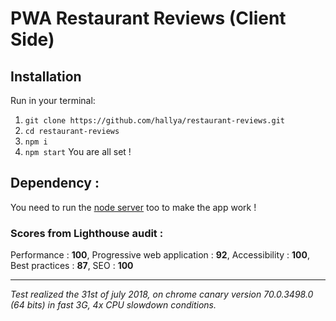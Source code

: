 # PWA Restaurant Reviews (Client Side)
## Installation

Run in your terminal:
1. `git clone https://github.com/hallya/restaurant-reviews.git`
2. `cd restaurant-reviews`
3. `npm i`
4. `npm start`
You are all set !
## Dependency :
You need to run the [node server](https://github.com/hallya/restaurant-reviews-api) too to make the app work !
### Scores from Lighthouse audit :
Performance : **100**,
Progressive web application : **92**,
Accessibility : **100**,
Best practices : **87**,
SEO : **100**

---
*Test realized the 31st of july 2018, on chrome canary version 70.0.3498.0 (64 bits) in fast 3G, 4x CPU slowdown conditions.*
